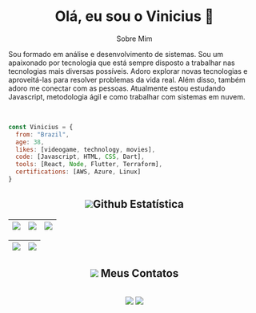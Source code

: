 <h1 align="center">
  Olá, eu sou o Vinicius 👋
</h1>

<p align="center">
Sobre Mim
<p />

<p align="center">

Sou formado em análise e desenvolvimento de sistemas. Sou um apaixonado por tecnologia que está sempre disposto a trabalhar nas tecnologias mais diversas possíveis. Adoro explorar novas tecnologias e aproveitá-las para resolver problemas da vida real. Além disso, também adoro me conectar com as pessoas. Atualmente estou estudando Javascript, metodologia ágil e como trabalhar com sistemas em nuvem.
<p />
<br>

```javascript
const Vinicius = {
  from: "Brazil",
  age: 38,
  likes: [videogame, technology, movies],
  code: [Javascript, HTML, CSS, Dart],
  tools: [React, Node, Flutter, Terraform],
  certifications: [AWS, Azure, Linux]
}

```

<h2 align="center"><img src="https://img.icons8.com/external-anggara-filled-outline-anggara-putra/48/null/external-loss-business-and-finance-anggara-filled-outline-anggara-putra.png"/>Github Estatística</h2>

| ![](http://github-profile-summary-cards.vercel.app/api/cards/stats?username=v-carvalho&theme=nord_dark) | ![](http://github-profile-summary-cards.vercel.app/api/cards/repos-per-language?username=v-carvalho&hide=Html&theme=nord_dark) | ![](http://github-profile-summary-cards.vercel.app/api/cards/most-commit-language?username=v-carvalho&theme=nord_dark) |
| :-: | :-: | :-: |

| ![](http://github-profile-summary-cards.vercel.app/api/cards/profile-details?username=v-carvalho&theme=nord_dark) | ![](https://github-readme-streak-stats.herokuapp.com/?user=arthurspk&hide_border=true&date_format=M%20j%5B%2C%20Y%5D&background=2D3742&stroke=2D3742&ring=6bbbca&fire=6bbbca&currStreakNum=fff&sideNums=6bbbca&currStreakLabel=6bbbca&sideLabels=fff&dates=fff) |
| :-: | :-: |


<h2 align="center">
<img src="https://img.icons8.com/office/40/000000/new-contact.png"/> Meus Contatos
<h2 />

<p align="center">   
  <a href="mailto:vinicius.a.carvalho@outlook.com" target="_blank"><img src="https://img.shields.io/badge/-Email-0D1117?style=for-the-    badge&logo=gmail&logoColor=F0DB4F"></a>
  <a href="https://www.linkedin.com/in/vinicius-a-carvalho/" target="_blank"><img src="https://img.shields.io/badge/-LinkedIn-0D1117?style=for-the-badge&logo=linkedin&logoColor=F0DB4F"></a>   
</p>
  
